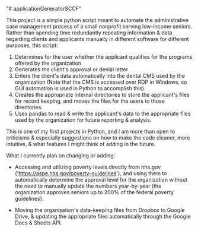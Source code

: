 "# applicationGeneratorSCCF" 

This project is a simple python script meant to automate the administrative case management process of a small nonprofit serving low-income seniors. Rather than spending time redundantly repeating information & data regarding clients and applicants manually in different software for different purposes, this script:

1) Determines for the user whether the applicant qualifies for the programs offered by the organization
2) Generates the client's approval or denial letter
3) Enters the client's data automatically into the dental CMS used by the organization (Note that the CMS is accessed over RDP in Windows, so GUI automation is used in Python to accomplish this).
4) Creates the appropriate internal directories to store the applicant's files for record keeping, and moves the files for the users to those directories.
5) Uses pandas to read & write the applicant's data to the appropriate files used by the organization for future reporting & analysis.

This is one of my first projects in Python, and I am more than open to criticisms & especially suggestions on how to make the code cleaner, more intuitive, & what features I might think of adding in the future.

What I currently plan on changing or adding:

- Accessing and utilizing poverty levels directly from hhs.gov ('https://aspe.hhs.gov/poverty-guidelines'), and using them to automatically determine the approval level for the organization without the need to manually update the numbers year-by-year (the organization approves seniors up to 200% of the federal poverty guidelines).

- Moving the organization's data-keeping files from Dropbox to Google Drive, & updating the appropriate files automatically through the Google Docs & Sheets API.
